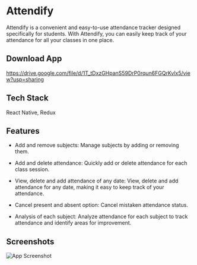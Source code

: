 
# Attendify

Attendify is a convenient and easy-to-use attendance tracker designed specifically for students. With Attendify, you can easily keep track of your attendance for all your classes in one place.

## Download App

https://drive.google.com/file/d/1T_tDxzGHpanS59DrP0rqun6FGQrKvlx5/view?usp=sharing

## Tech Stack

React Native, Redux


## Features

- Add and remove subjects: Manage subjects by adding or removing them.

- Add and delete attendance: Quickly add or delete attendance for each class session.

- View, delete and add attendance of any date: View, delete and add attendance for any date, making it easy to keep track of your attendance.

- Cancel present and absent option: Cancel mistaken attendance status.

- Analysis of each subject: Analyze attendance for each subject to track attendance and identify areas for improvement.

## Screenshots

![App Screenshot](https://firebasestorage.googleapis.com/v0/b/attendify-tracker.appspot.com/o/Screenshots%2FGroup%20Screenshot.png?alt=media&token=eb835dcb-d75f-4671-913a-d31b90894ec5)





